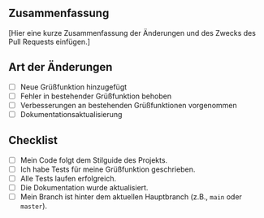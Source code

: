 ## Zusammenfassung

[Hier eine kurze Zusammenfassung der Änderungen und des Zwecks des Pull Requests einfügen.]

## Art der Änderungen

- [ ] Neue Grüßfunktion hinzugefügt
- [ ] Fehler in bestehender Grüßfunktion behoben
- [ ] Verbesserungen an bestehenden Grüßfunktionen vorgenommen
- [ ] Dokumentationsaktualisierung

## Checklist

- [ ] Mein Code folgt dem Stilguide des Projekts.
- [ ] Ich habe Tests für meine Grüßfunktion geschrieben.
- [ ] Alle Tests laufen erfolgreich.
- [ ] Die Dokumentation wurde aktualisiert.
- [ ] Mein Branch ist hinter dem aktuellen Hauptbranch (z.B., `main` oder `master`).
